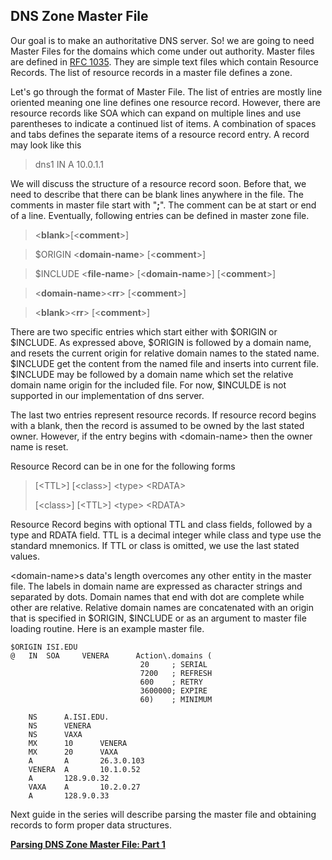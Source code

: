 ## DNS Zone Master File
Our goal is to make an authoritative DNS server. So! we are going to need Master Files for the domains  which come under out authority. Master files are defined in [RFC 1035](https://datatracker.ietf.org/doc/html/rfc1035). They are simple text files which contain Resource Records. The list of resource records in a master file defines a zone.

Let's go through the format of Master File. The list of entries are mostly line oriented meaning one line defines one resource record. However, there are resource records like SOA which can expand on multiple lines and use parentheses to indicate a continued list of items. A combination of spaces and tabs defines the separate items of a resource record entry. A record may look like this 

> dns1	IN	A	10.0.1.1

We will discuss the structure of a resource record soon. Before that, we need to describe that there can be blank lines anywhere in the file. The comments in master file start with "**;**". The comment can be at start or end of a line. Eventually, following entries can be defined in master zone file.

> \<**blank**>[\<**comment**>]

> $ORIGIN \<**domain-name**> [\<**comment**>]

> $INCLUDE \<**file-name**> [\<**domain-name**>] [\<**comment**>]

>  \<**domain-name**>\<**rr**> [\<**comment**>]

>   \<**blank**>\<**rr**> [\<**comment**>]

There are two specific entries which start either with $ORIGIN or $INCLUDE. As expressed above, $ORIGIN is followed by a domain name, and resets the current origin for relative domain names to the stated name. $INCLUDE get the content from the named file and inserts into current file. $INCLUDE may be followed by a domain name which set the relative domain name origin for the included file. For now, $INCULDE is not supported in our implementation of dns server.

The last two entries represent resource records. If resource record begins with a blank, then the record is assumed to be owned by the last stated owner. However, if the entry begins with \<domain-name> then the owner name is reset.

Resource Record can be in one for the following forms

> [\<TTL>] [\<class>] \<type> \<RDATA>
> 
> [\<class>] [\<TTL>] \<type> \<RDATA>

Resource Record begins with optional TTL and class fields, followed by a type and RDATA field. TTL is a decimal integer while class and type use the standard mnemonics. If TTL or class is omitted, we use the last stated values.

\<domain-name>s data's length overcomes any other entity in the master file. The labels in domain name are expressed as character strings and separated by dots. Domain names that end with dot are complete while other are relative. Relative domain names are concatenated with an origin that is specified in $ORIGIN, $INCLUDE or as an argument to master file loading routine. Here is an example master file.

    $ORIGIN ISI.EDU
    @   IN  SOA     VENERA      Action\.domains (
                                 20     ; SERIAL
                                 7200   ; REFRESH
                                 600    ; RETRY
                                 3600000; EXPIRE
                                 60)    ; MINIMUM

        NS      A.ISI.EDU.
        NS      VENERA
        NS      VAXA
        MX      10      VENERA
        MX      20      VAXA
        A       A       26.3.0.103
        VENERA  A       10.1.0.52
        A       128.9.0.32
        VAXA    A       10.2.0.27
        A       128.9.0.33

Next guide in the series will describe parsing the master file and obtaining records to form proper data structures.

[**Parsing DNS Zone Master File: Part 1**](https://engineerhead.github.io/dns-server/parsing-dns-master-zone-file-1)